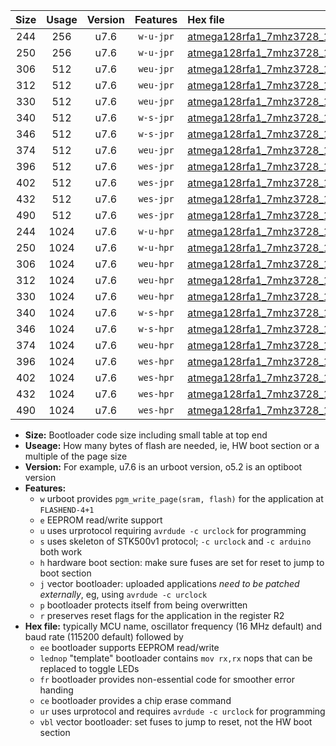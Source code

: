 |Size|Usage|Version|Features|Hex file|
|:-:|:-:|:-:|:-:|:--|
|244|256|u7.6|`w-u-jpr`|[atmega128rfa1_7mhz3728_115200bps_ur_vbl.hex](https://raw.githubusercontent.com/stefanrueger/urboot/main//atmega128rfa1_7mhz3728_115200bps_ur_vbl.hex)|
|250|256|u7.6|`w-u-jpr`|[atmega128rfa1_7mhz3728_115200bps_lednop_ur_vbl.hex](https://raw.githubusercontent.com/stefanrueger/urboot/main//atmega128rfa1_7mhz3728_115200bps_lednop_ur_vbl.hex)|
|306|512|u7.6|`weu-jpr`|[atmega128rfa1_7mhz3728_115200bps_ee_ur_vbl.hex](https://raw.githubusercontent.com/stefanrueger/urboot/main//atmega128rfa1_7mhz3728_115200bps_ee_ur_vbl.hex)|
|312|512|u7.6|`weu-jpr`|[atmega128rfa1_7mhz3728_115200bps_ee_lednop_ur_vbl.hex](https://raw.githubusercontent.com/stefanrueger/urboot/main//atmega128rfa1_7mhz3728_115200bps_ee_lednop_ur_vbl.hex)|
|330|512|u7.6|`weu-jpr`|[atmega128rfa1_7mhz3728_115200bps_ee_lednop_fr_ur_vbl.hex](https://raw.githubusercontent.com/stefanrueger/urboot/main//atmega128rfa1_7mhz3728_115200bps_ee_lednop_fr_ur_vbl.hex)|
|340|512|u7.6|`w-s-jpr`|[atmega128rfa1_7mhz3728_115200bps_vbl.hex](https://raw.githubusercontent.com/stefanrueger/urboot/main//atmega128rfa1_7mhz3728_115200bps_vbl.hex)|
|346|512|u7.6|`w-s-jpr`|[atmega128rfa1_7mhz3728_115200bps_lednop_vbl.hex](https://raw.githubusercontent.com/stefanrueger/urboot/main//atmega128rfa1_7mhz3728_115200bps_lednop_vbl.hex)|
|374|512|u7.6|`weu-jpr`|[atmega128rfa1_7mhz3728_115200bps_ee_lednop_fr_ce_ur_vbl.hex](https://raw.githubusercontent.com/stefanrueger/urboot/main//atmega128rfa1_7mhz3728_115200bps_ee_lednop_fr_ce_ur_vbl.hex)|
|396|512|u7.6|`wes-jpr`|[atmega128rfa1_7mhz3728_115200bps_ee_vbl.hex](https://raw.githubusercontent.com/stefanrueger/urboot/main//atmega128rfa1_7mhz3728_115200bps_ee_vbl.hex)|
|402|512|u7.6|`wes-jpr`|[atmega128rfa1_7mhz3728_115200bps_ee_lednop_vbl.hex](https://raw.githubusercontent.com/stefanrueger/urboot/main//atmega128rfa1_7mhz3728_115200bps_ee_lednop_vbl.hex)|
|432|512|u7.6|`wes-jpr`|[atmega128rfa1_7mhz3728_115200bps_ee_lednop_fr_vbl.hex](https://raw.githubusercontent.com/stefanrueger/urboot/main//atmega128rfa1_7mhz3728_115200bps_ee_lednop_fr_vbl.hex)|
|490|512|u7.6|`wes-jpr`|[atmega128rfa1_7mhz3728_115200bps_ee_lednop_fr_ce_vbl.hex](https://raw.githubusercontent.com/stefanrueger/urboot/main//atmega128rfa1_7mhz3728_115200bps_ee_lednop_fr_ce_vbl.hex)|
|244|1024|u7.6|`w-u-hpr`|[atmega128rfa1_7mhz3728_115200bps_ur.hex](https://raw.githubusercontent.com/stefanrueger/urboot/main//atmega128rfa1_7mhz3728_115200bps_ur.hex)|
|250|1024|u7.6|`w-u-hpr`|[atmega128rfa1_7mhz3728_115200bps_lednop_ur.hex](https://raw.githubusercontent.com/stefanrueger/urboot/main//atmega128rfa1_7mhz3728_115200bps_lednop_ur.hex)|
|306|1024|u7.6|`weu-hpr`|[atmega128rfa1_7mhz3728_115200bps_ee_ur.hex](https://raw.githubusercontent.com/stefanrueger/urboot/main//atmega128rfa1_7mhz3728_115200bps_ee_ur.hex)|
|312|1024|u7.6|`weu-hpr`|[atmega128rfa1_7mhz3728_115200bps_ee_lednop_ur.hex](https://raw.githubusercontent.com/stefanrueger/urboot/main//atmega128rfa1_7mhz3728_115200bps_ee_lednop_ur.hex)|
|330|1024|u7.6|`weu-hpr`|[atmega128rfa1_7mhz3728_115200bps_ee_lednop_fr_ur.hex](https://raw.githubusercontent.com/stefanrueger/urboot/main//atmega128rfa1_7mhz3728_115200bps_ee_lednop_fr_ur.hex)|
|340|1024|u7.6|`w-s-hpr`|[atmega128rfa1_7mhz3728_115200bps.hex](https://raw.githubusercontent.com/stefanrueger/urboot/main//atmega128rfa1_7mhz3728_115200bps.hex)|
|346|1024|u7.6|`w-s-hpr`|[atmega128rfa1_7mhz3728_115200bps_lednop.hex](https://raw.githubusercontent.com/stefanrueger/urboot/main//atmega128rfa1_7mhz3728_115200bps_lednop.hex)|
|374|1024|u7.6|`weu-hpr`|[atmega128rfa1_7mhz3728_115200bps_ee_lednop_fr_ce_ur.hex](https://raw.githubusercontent.com/stefanrueger/urboot/main//atmega128rfa1_7mhz3728_115200bps_ee_lednop_fr_ce_ur.hex)|
|396|1024|u7.6|`wes-hpr`|[atmega128rfa1_7mhz3728_115200bps_ee.hex](https://raw.githubusercontent.com/stefanrueger/urboot/main//atmega128rfa1_7mhz3728_115200bps_ee.hex)|
|402|1024|u7.6|`wes-hpr`|[atmega128rfa1_7mhz3728_115200bps_ee_lednop.hex](https://raw.githubusercontent.com/stefanrueger/urboot/main//atmega128rfa1_7mhz3728_115200bps_ee_lednop.hex)|
|432|1024|u7.6|`wes-hpr`|[atmega128rfa1_7mhz3728_115200bps_ee_lednop_fr.hex](https://raw.githubusercontent.com/stefanrueger/urboot/main//atmega128rfa1_7mhz3728_115200bps_ee_lednop_fr.hex)|
|490|1024|u7.6|`wes-hpr`|[atmega128rfa1_7mhz3728_115200bps_ee_lednop_fr_ce.hex](https://raw.githubusercontent.com/stefanrueger/urboot/main//atmega128rfa1_7mhz3728_115200bps_ee_lednop_fr_ce.hex)|

- **Size:** Bootloader code size including small table at top end
- **Useage:** How many bytes of flash are needed, ie, HW boot section or a multiple of the page size
- **Version:** For example, u7.6 is an urboot version, o5.2 is an optiboot version
- **Features:**
  + `w` urboot provides `pgm_write_page(sram, flash)` for the application at `FLASHEND-4+1`
  + `e` EEPROM read/write support
  + `u` uses urprotocol requiring `avrdude -c urclock` for programming
  + `s` uses skeleton of STK500v1 protocol; `-c urclock` and `-c arduino` both work
  + `h` hardware boot section: make sure fuses are set for reset to jump to boot section
  + `j` vector bootloader: uploaded applications *need to be patched externally*, eg, using `avrdude -c urclock`
  + `p` bootloader protects itself from being overwritten
  + `r` preserves reset flags for the application in the register R2
- **Hex file:** typically MCU name, oscillator frequency (16 MHz default) and baud rate (115200 default) followed by
  + `ee` bootloader supports EEPROM read/write
  + `lednop` "template" bootloader contains `mov rx,rx` nops that can be replaced to toggle LEDs
  + `fr` bootloader provides non-essential code for smoother error handing
  + `ce` bootloader provides a chip erase command
  + `ur` uses urprotocol and requires `avrdude -c urclock` for programming
  + `vbl` vector bootloader: set fuses to jump to reset, not the HW boot section
